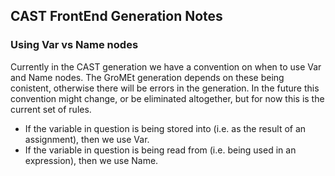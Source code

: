 ## CAST FrontEnd Generation Notes
### Using Var vs Name nodes
Currently in the CAST generation we have a convention on when to use Var and Name nodes.
The GroMEt generation depends on these being conistent, otherwise there will be errors in the generation.
In the future this convention might change, or be eliminated altogether, but for now this is the current set of rules.

- If the variable in question is being stored into (i.e. as the result of an assignment), then we use Var. 
- If the variable in question is being read from (i.e. being used in an expression), then we use Name.
